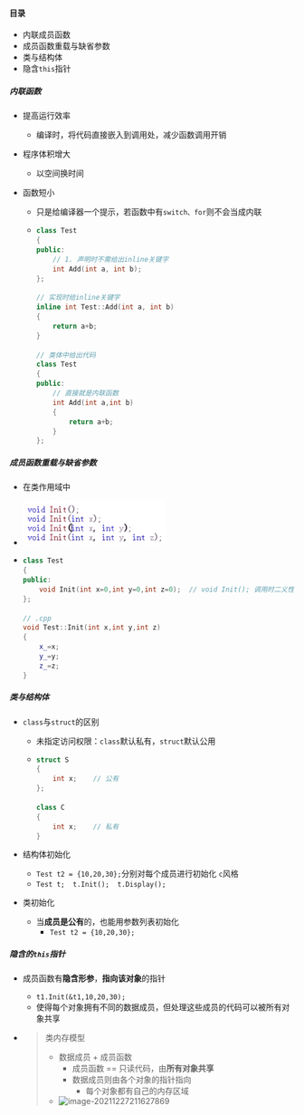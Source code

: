#### 目录

* 内联成员函数
* 成员函数重载与缺省参数
* 类与结构体
* 隐含`this`指针

##### 内联函数

* 提高运行效率

  * 编译时，将代码直接嵌入到调用处，减少函数调用开销

* 程序体积增大

  * 以空间换时间

* 函数短小

  * 只是给编译器一个提示，若函数中有`switch、for`则不会当成内联

  * ```c++
    class Test
    {
    public:
        // 1. 声明时不需给出inline关键字
        int Add(int a, int b);
    };
    
    // 实现时给inline关键字
    inline int Test::Add(int a, int b)
    {
        return a+b;
    }
    
    // 类体中给出代码
    class Test
    {
    public:
        // 直接就是内联函数
        int Add(int a,int b)
        {
            return a+b;
        }
    };
    ```

##### 成员函数重载与缺省参数

* 在类作用域中

* ![image-20211227205940732](%E7%B1%BB%E4%B8%8E%E5%AF%B9%E8%B1%A14.assets/image-20211227205940732.png)

* ```c++
  class Test
  {
  public:
      void Init(int x=0,int y=0,int z=0);  // void Init(); 调用时二义性
  };
  
  // .cpp
  void Test::Init(int x,int y,int z)
  {
      x_=x;
      y_=y;
      z_=z;
  }
  ```

##### 类与结构体

* `class`与`struct`的区别

  * 未指定访问权限：`class`默认私有，`struct`默认公用

  * ```c++
    struct S
    {
    	int x;    // 公有
    };
    
    class C
    {
    	int x;    // 私有
    }
    ```

* 结构体初始化

  * `Test t2 = {10,20,30};`分别对每个成员进行初始化 `c`风格
  * `Test t;  t.Init();  t.Display();`

* 类初始化

  * 当**成员是公有**的，也能用参数列表初始化
    * `Test t2 = {10,20,30};`

##### 隐含的`this`指针

* 成员函数有**隐含形参**，**指向该对象**的指针

  * `t1.Init(&t1,10,20,30);`
  * 使得每个对象拥有不同的数据成员，但处理这些成员的代码可以被所有对象共享

* > 类内存模型
  >
  > * 数据成员 + 成员函数
  >   * 成员函数 == 只读代码，由**所有对象共享**
  >   * 数据成员则由各个对象的指针指向
  >     * 每个对象都有自己的内存区域
  > * ![image-20211227211627869](%E7%B1%BB%E4%B8%8E%E5%AF%B9%E8%B1%A14.assets/image-20211227211627869.png)

